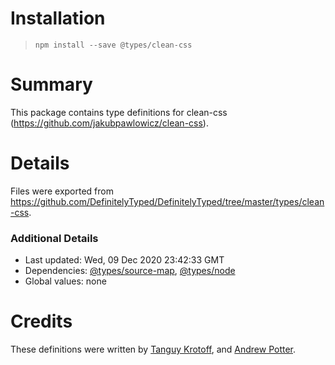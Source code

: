 # Installation
> `npm install --save @types/clean-css`

# Summary
This package contains type definitions for clean-css (https://github.com/jakubpawlowicz/clean-css).

# Details
Files were exported from https://github.com/DefinitelyTyped/DefinitelyTyped/tree/master/types/clean-css.

### Additional Details
 * Last updated: Wed, 09 Dec 2020 23:42:33 GMT
 * Dependencies: [@types/source-map](https://npmjs.com/package/@types/source-map), [@types/node](https://npmjs.com/package/@types/node)
 * Global values: none

# Credits
These definitions were written by [Tanguy Krotoff](https://github.com/tkrotoff), and [Andrew Potter](https://github.com/GolaWaya).
